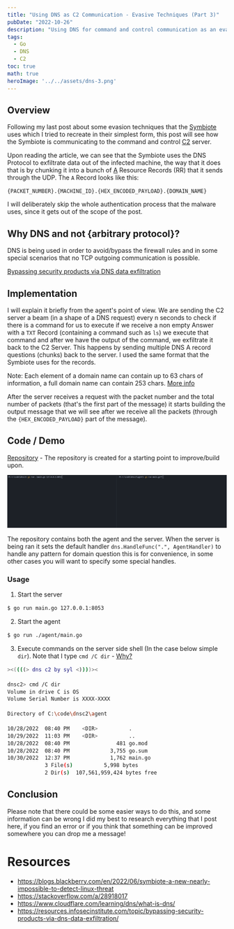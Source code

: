 ```yaml
---
title: "Using DNS as C2 Communication - Evasive Techniques (Part 3)"
pubDate: "2022-10-26"
description: "Using DNS for command and control communication as an evasive technique."
tags:
  - Go
  - DNS
  - C2
toc: true
math: true
heroImage: '../../assets/dns-3.png'
---
```



## Overview
Following my last post about some evasion techniques that the [Symbiote](https://blogs.blackberry.com/en/2022/06/symbiote-a-new-nearly-impossible-to-detect-linux-threat) uses which I tried to recreate in their simplest form, this post will see how the Symbiote is communicating to the command and control [C2](https://www.malwarepatrol.net/command-control-servers-c2-servers-fundamentals/) server.

Upon reading the article, we can see that the Symbiote uses the DNS Protocol to exfiltrate data out of the infected machine, the way that it does that is by chunking it into a bunch of [A](https://www.cloudflare.com/learning/dns/dns-records/dns-a-record/) Resource Records (RR) that it sends through the UDP. The `A` Record looks like this:

```
{PACKET_NUMBER}.{MACHINE_ID}.{HEX_ENCODED_PAYLOAD}.{DOMAIN_NAME}
```

I will deliberately skip the whole authentication process that the malware uses, since it gets out of the scope of the post.

## Why DNS and not {arbitrary protocol}? 

DNS is being used in order to avoid/bypass the firewall rules and in some special scenarios that no TCP outgoing communication is possible.

[Bypassing security products via DNS data exfiltration](https://resources.infosecinstitute.com/topic/bypassing-security-products-via-dns-data-exfiltration/)

## Implementation

I will explain it briefly from the agent's point of view. We are sending the C2 server a beam (in a shape of a DNS request) every n seconds to check if there is a command for us to execute if we receive a non empty Answer with a `TXT` Record (containing a command such as `ls`) we execute that command and after we have the output of the command, we exfiltrate it back to the C2 Server. This happens by sending multiple DNS A record questions (chunks) back to the server. I used the same format that the Symbiote uses for the records.

Note: Each element of a domain name can contain up to 63 chars of information, a full domain name can contain 253 chars. [More info](https://stackoverflow.com/a/28918017)

After the server receives a request with the packet number and the total number of packets (that's the first part of the message) it starts building the output message that we will see after we receive all the packets (through the `{HEX_ENCODED_PAYLOAD}` part of the message).

## Code / Demo

[Repository](https://github.com/syrull/dnsc2) - The repository is created for a starting point to improve/build upon.

![](https://raw.githubusercontent.com/syrull/dnsc2/refs/heads/main/assets/images/demo.gif)

The repository contains both the agent and the server. When the server is being ran it sets the default handler `dns.HandleFunc(".", AgentHandler)` to handle any pattern for domain question this is for convenience, in some other cases you will want to specify some special handles.

### Usage

1. Start the server

```bash
$ go run main.go 127.0.0.1:8053 
```

2. Start the agent

```bash
$ go run ./agent/main.go
```

3. Execute commands on the server side shell (In the case below simple `dir`). Note that I type `cmd /C dir` - [Why?](https://superuser.com/a/1246360)

```bash
><((((> dns c2 by syl <))))><

dnsc2> cmd /C dir
Volume in drive C is OS
Volume Serial Number is XXXX-XXXX

Directory of C:\code\dnsc2\agent

10/28/2022  08:40 PM    <DIR>          .
10/29/2022  11:03 PM    <DIR>          ..
10/28/2022  08:40 PM               481 go.mod
10/28/2022  08:40 PM             3,755 go.sum
10/30/2022  12:37 PM             1,762 main.go
            3 File(s)          5,998 bytes
            2 Dir(s)  107,561,959,424 bytes free
```


## Conclusion

Please note that there could be some easier ways to do this, and some information can be wrong I did my best to research everything that I post here, if you find an error or if you think that something can be improved somewhere you can drop me a message!

# Resources 
- https://blogs.blackberry.com/en/2022/06/symbiote-a-new-nearly-impossible-to-detect-linux-threat
- https://stackoverflow.com/a/28918017
- https://www.cloudflare.com/learning/dns/what-is-dns/
- https://resources.infosecinstitute.com/topic/bypassing-security-products-via-dns-data-exfiltration/